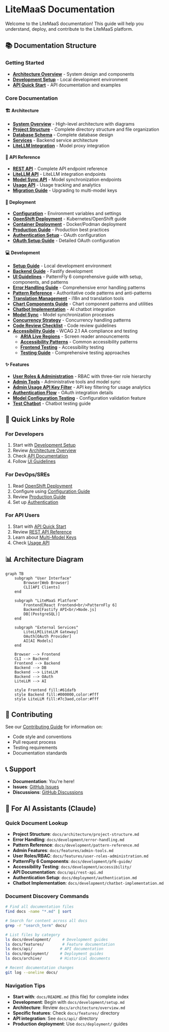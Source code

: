 # LiteMaaS Documentation

Welcome to the LiteMaaS documentation! This guide will help you understand, deploy, and contribute to the LiteMaaS platform.

## 📚 Documentation Structure

### Getting Started

- **[Architecture Overview](architecture/overview.md)** - System design and components
- **[Development Setup](development/setup.md)** - Local development environment
- **[API Quick Start](api/README.md)** - API documentation and examples

### Core Documentation

#### 🏗️ Architecture

- **[System Overview](architecture/overview.md)** - High-level architecture with diagrams
- **[Project Structure](architecture/project-structure.md)** - Complete directory structure and file organization
- **[Database Schema](architecture/database-schema.md)** - Complete database design
- **[Services](architecture/services.md)** - Backend service architecture
- **[LiteLLM Integration](architecture/litellm-integration.md)** - Model proxy integration

#### 🔌 API Reference

- **[REST API](api/rest-api.md)** - Complete API endpoint reference
- **[LiteLLM API](api/litellm-api.md)** - LiteLLM integration endpoints
- **[Model Sync API](api/model-sync-api.md)** - Model synchronization endpoints
- **[Usage API](api/usage-api.md)** - Usage tracking and analytics
- **[Migration Guide](api/api-migration-guide.md)** - Upgrading to multi-model keys

#### 🚀 Deployment

- **[Configuration](deployment/configuration.md)** - Environment variables and settings
- **[OpenShift Deployment](deployment/openshift-deployment.md)** - Kubernetes/OpenShift guide
- **[Container Deployment](deployment/containers.md)** - Docker/Podman deployment
- **[Production Guide](deployment/production-guide.md)** - Production best practices
- **[Authentication Setup](deployment/authentication.md)** - OAuth configuration
- **[OAuth Setup Guide](deployment/oauth-setup.md)** - Detailed OAuth configuration

#### 💻 Development

- **[Setup Guide](development/setup.md)** - Local development environment
- **[Backend Guide](development/backend-guide.md)** - Fastify development
- **[UI Guidelines](development/pf6-guide/README.md)** - PatternFly 6 comprehensive guide with setup, components, and patterns
- **[Error Handling Guide](development/error-handling.md)** - Comprehensive error handling patterns
- **[Pattern Reference](development/pattern-reference.md)** - Authoritative code patterns and anti-patterns
- **[Translation Management](development/translation-management.md)** - i18n and translation tools
- **[Chart Components Guide](development/chart-components-guide.md)** - Chart component patterns and utilities
- **[Chatbot Implementation](development/chatbot-implementation.md)** - AI chatbot integration
- **[Model Sync](development/model-sync.md)** - Model synchronization processes
- **[Concurrency Strategy](development/concurrency-strategy.md)** - Concurrency handling patterns
- **[Code Review Checklist](development/code-review-checklist.md)** - Code review guidelines
- **[Accessibility Guide](development/accessibility/README.md)** - WCAG 2.1 AA compliance and testing
  - **[ARIA Live Regions](development/accessibility/aria-live-regions.md)** - Screen reader announcements
  - **[Accessibility Patterns](development/accessibility/patterns.md)** - Common accessibility patterns
  - **[Frontend Testing](development/accessibility/frontend-testing.md)** - Accessibility testing
  - **[Testing Guide](development/accessibility/testing-guide.md)** - Comprehensive testing approaches

#### ✨ Features

- **[User Roles & Administration](features/user-roles-administration.md)** - RBAC with three-tier role hierarchy
- **[Admin Tools](features/admin-tools.md)** - Administrative tools and model sync
- **[Admin Usage API Key Filter](features/admin-usage-api-key-filter.md)** - API key filtering for usage analytics
- **[Authentication Flow](features/authentication-flow.md)** - OAuth integration details
- **[Model Configuration Testing](features/model-configuration-testing.md)** - Configuration validation feature
- **[Test Chatbot](features/test-chatbot.md)** - Chatbot testing guide

## 🎯 Quick Links by Role

### For Developers

1. Start with [Development Setup](development/setup.md)
2. Review [Architecture Overview](architecture/overview.md)
3. Check [API Documentation](api/)
4. Follow [UI Guidelines](development/pf6-guide/README.md)

### For DevOps/SREs

1. Read [OpenShift Deployment](deployment/openshift-deployment.md)
2. Configure using [Configuration Guide](deployment/configuration.md)
3. Review [Production Guide](deployment/production-guide.md)
4. Set up [Authentication](deployment/authentication.md)

### For API Users

1. Start with [API Quick Start](api/README.md)
2. Review [REST API Reference](api/rest-api.md)
3. Learn about [Multi-Model Keys](api/api-migration-guide.md)
4. Check [Usage API](api/usage-api.md)

## 📊 Architecture Diagram

```mermaid
graph TB
    subgraph "User Interface"
        Browser[Web Browser]
        CLI[API Clients]
    end

    subgraph "LiteMaaS Platform"
        Frontend[React Frontend<br/>PatternFly 6]
        Backend[Fastify API<br/>Node.js]
        DB[(PostgreSQL)]
    end

    subgraph "External Services"
        LiteLLM[LiteLLM Gateway]
        OAuth[OAuth Provider]
        AI[AI Models]
    end

    Browser --> Frontend
    CLI --> Backend
    Frontend --> Backend
    Backend --> DB
    Backend --> LiteLLM
    Backend --> OAuth
    LiteLLM --> AI

    style Frontend fill:#61dafb
    style Backend fill:#000000,color:#fff
    style LiteLLM fill:#7c3aed,color:#fff
```

## 🤝 Contributing

See our [Contributing Guide](../CONTRIBUTING.md) for information on:

- Code style and conventions
- Pull request process
- Testing requirements
- Documentation standards

## 📞 Support

- **Documentation**: You're here!
- **Issues**: [GitHub Issues](https://github.com/rh-aiservices-bu/litemaas/issues)
- **Discussions**: [GitHub Discussions](https://github.com/rh-aiservices-bu/litemaas/discussions)

## 🤖 For AI Assistants (Claude)

### Quick Document Lookup

- **Project Structure**: `docs/architecture/project-structure.md`
- **Error Handling**: `docs/development/error-handling.md`
- **Pattern Reference**: `docs/development/pattern-reference.md`
- **Admin Features**: `docs/features/admin-tools.md`
- **User Roles/RBAC**: `docs/features/user-roles-administration.md`
- **PatternFly 6 Components**: `docs/development/pf6-guide/`
- **Accessibility Testing**: `docs/development/accessibility/`
- **API Documentation**: `docs/api/rest-api.md`
- **Authentication Setup**: `docs/deployment/authentication.md`
- **Chatbot Implementation**: `docs/development/chatbot-implementation.md`

### Document Discovery Commands

```bash
# Find all documentation files
find docs -name "*.md" | sort

# Search for content across all docs
grep -r "search_term" docs/

# List files by category
ls docs/development/     # Development guides
ls docs/features/        # Feature documentation
ls docs/api/            # API documentation
ls docs/deployment/     # Deployment guides
ls docs/archive/        # Historical documents

# Recent documentation changes
git log --oneline docs/
```

### Navigation Tips

- **Start with**: `docs/README.md` (this file) for complete index
- **Development**: Begin with `docs/development/setup.md`
- **Architecture**: Review `docs/architecture/overview.md`
- **Specific features**: Check `docs/features/` directory
- **API integration**: See `docs/api/` directory
- **Production deployment**: Use `docs/deployment/` guides
